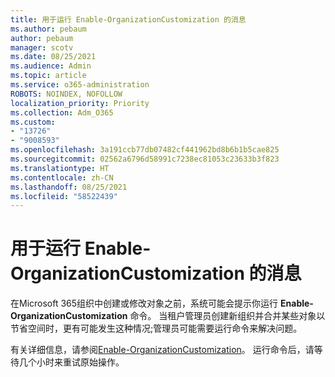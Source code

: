 ```yaml
---
title: 用于运行 Enable-OrganizationCustomization 的消息
ms.author: pebaum
author: pebaum
manager: scotv
ms.date: 08/25/2021
ms.audience: Admin
ms.topic: article
ms.service: o365-administration
ROBOTS: NOINDEX, NOFOLLOW
localization_priority: Priority
ms.collection: Adm_O365
ms.custom:
- "13726"
- "9008593"
ms.openlocfilehash: 3a191ccb77db07482cf441962bd8b6b1b5cae825
ms.sourcegitcommit: 02562a6796d58991c7238ec81053c23633b3f823
ms.translationtype: HT
ms.contentlocale: zh-CN
ms.lasthandoff: 08/25/2021
ms.locfileid: "58522439"
---
```

# <a name="message-to-run-enable-organizationcustomization"></a>用于运行 Enable-OrganizationCustomization 的消息

在Microsoft 365组织中创建或修改对象之前，系统可能会提示你运行 **Enable-OrganizationCustomization** 命令。 当租户管理员创建新组织并合并某些对象以节省空间时，更有可能发生这种情况;管理员可能需要运行命令来解决问题。

有关详细信息，请参阅[Enable-OrganizationCustomization](https://docs.microsoft.com/powershell/module/exchange/enable-organizationcustomization)。 运行命令后，请等待几个小时来重试原始操作。